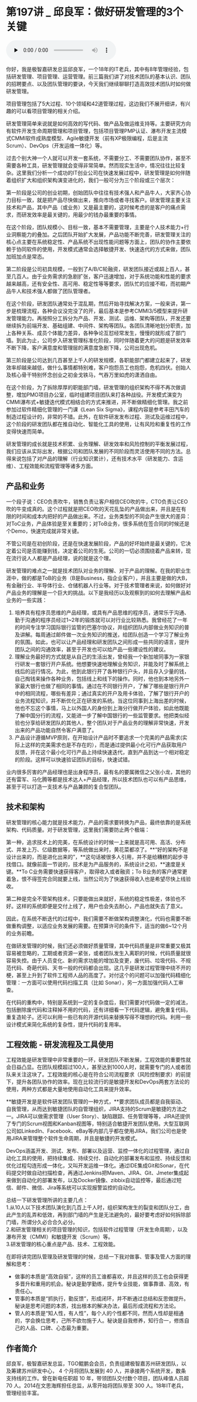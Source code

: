 # 第197讲 _ 邱良军：做好研发管理的3个关键

<audio id="audio" title="第197讲 | 邱良军：做好研发管理的3个关键" controls="" preload="none"><source id="mp3" src="https://static001.geekbang.org/resource/audio/82/ed/8268e0a215be894f4d29f6c9f4b041ed.mp3"></audio>

你好，我是极智嘉研发总监邱良军，一个18年的IT老兵，其中有8年管理经验，包括研发管理、项目管理、运营管理。前三篇我们讲了对技术团队的基本认识、团队的招聘要点、以及团队管理的要诀，今天我们继续聊聊打造高效技术团队时如何做研发管理。

项目管理包括了5大过程、10个领域和42道管理过程，这边我们不展开细讲，有兴趣的可以看项目管理的相关介绍。

研发管理简单来说就是如何高效的写代码、做产品及做运维支持等。主要研究方向有软件开发生命周期管理和项目管理，包括项目管理PMP认证、瀑布开发主流模式CMMI软件成熟度模型、Agile敏捷开发（前有XP极限编程，后是主流Scrum）、DevOps（开发运维一体化）等。

过去个别大神一个人就可以开发一套系统，不需要分工、不需要团队协作，甚至不需要各种工具，研发管理就会变得非常简单。然而现实生活中，情况往往比较复杂。这里我们分析一个成功的IT创业公司在快速发展过程中，研发管理是如何伴随着组织扩大和组织架构演变进化的，我们一般可分为三个阶段或三个层次：

第一阶段是公司的创业初期，创始团队中往往有技术强人和产品牛人，大家齐心协力目标一致，就是把产品尽快做出来，推向市场或者寻找客户。研发管理主要关注技术和产品，其中产品（或业务）又是最主要的，这时候考虑的是客户的痛点需求，而研发效率是最关键的，用最少的钱办最重要的事情。

在这个阶段，团队规模小、目标一致，基本不需要管理，主要是个人技术能力+行业洞察能力的叠加。之后团队开始扩大发展，产品功能不断完善，研发管理关注的核心点主要在系统稳定性、产品系统不出现性能问题等方面上，团队的协作主要依赖于协同软件的使用，开发模式通常会选择敏捷开发、快速迭代的方式来做，团队加班加点是常态。

第二阶段是公司初具规模，一般到了A/B/C轮融资，研发团队接近或超上百人，甚至几百人。由于业务需求的急剧扩张，客户迅速增加，对于系统功能和性能的要求越来越高，还有安全性、高可用、稳定性等等要求，团队忙的应接不暇，而初期产品牛人和技术强人都做了团队管理者。

在这个阶段，研发团队通常处于混乱期，然后开始寻找解决方案，一般来讲，第一步是梳理流程，各种会议没完没了的开，最后基本是参考CMMI3/5模型来提升研发管理能力。再按照分工拆分为产品、开发、测试、运维、架构等团队，开发还要继续拆为前端开发、基础组建、中间件、架构等团队。各团队清晰地划分职责，加上各种关系、成员个体能力差异，各种争论互怼经常发生，慢慢的就形成了部门墙。到此为止，公司步入研发管理标准化阶段，同时伴随着更大的问题是研发效率不断下降，客户满意度和管理层的满意度急剧下降，公司出现危机。

第三阶段是公司达到几百甚至上千人的研发规模，各职能部门都建立起来了，研发效率却越来越低，做什么事情都特别难，客户抱怨员工也抱怨，危机四伏。创始人及核心骨干特别怀念创业之初金戈铁马，气吞万里如虎的潇洒自由。

在这个阶段，为了拆除厚厚的职能部门墙，研发管理的组织架构不得不再次做调整，增加PMO项目办公室，临时组建项目团队来打各种战役。开发模式演变为CMMI瀑布式+敏捷迭代模式相结合的方式来推进，并不断做精细化管理。我之前参加过软件精细化管理的一门课《Lean Six Sigma》，课程内容是参考丰田汽车的制造过程设计的，非常的不错。此外，在软件研发发布过程、测试及运维过程中，这个阶段的研发团队都在推自动化、智能化工具的使用，让有风险和重复性的工作变得快速而简单。

研发管理的成长就是技术积累、业务理解、研发效率和风险控制的平衡发展过程，我们应该从实际出发，根据公司和团队发展的不同阶段而灵活使用不同的方法。总得来说包括了对产品的理解（行业知识累计），还有技术水平（研发能力、含运维）、工程效能和流程管理等诸多方面。

## 产品和业务

一个段子说：CEO负责吹牛，销售负责让客户相信CEO吹的牛，CTO负责让CEO吹的牛变成真的。这个过程就是把CEO吹的天花乱坠的产品做出来，并且是在有限的时间和成本内把好的产品做出来。不过，业务类型的不同会产生很大的差异：对ToC业务，产品体验是至关重要的；对ToB业务，很多系统在签合同的时候还是个Demo，快速完成就非常关键。

不管公司是在初创阶段，还是在快速发展阶段，产品的好坏始终是最关键的，它决定着公司是否能赚到钱，决定着公司的生死。公司的一切必须围绕着产品来转，现在流行说人人都是产品经理，说的就是这个理。

研发管理的难点之一就是技术团队对业务的理解、对于产品的理解。在我的职业生涯中，做的都是ToB的业务（B是Business，指企业客户），并且主要是做的大B，有金融行业、半导体行业、仓储机器人行业等。对于技术管理者来说，如何做好对产品业务的理解是一个巨大的挑战。以下是我经历以及观察到的如何去理解产品和业务的一些实践：

1. 培养具有程序员思维的产品经理，或具有产品思维的程序员，通常乐于沟通、勤于沟通的程序员经过1~2年的锻炼就可以对行业比较熟悉。我曾经花了一年的时间专注学习国际银行监管的巴塞尔协议，并组织团队内部做业务知识的普及讲解。每周通过邮件做一次业务知识的推送，给团队创造一个学习了解业务的氛围。如此，也可以让产品经理和研发团队之间形成一些共同的语言，提升团队之间的沟通效率，甚至于开发也可以给产品一些建设性的建议。
1. 理解业务最好的方式就是从自己的生活出发，曾经我一个新加坡同事为一家银行研发一套银行开户系统。他想要快速地理解业务知识，并能及时了解系统上线后的运行情况。为此，他到此银行开了各种银行户头，并且存入少量的钱，自己掏钱来操作各种业务，包括线上和线下的操作。同时，他也到本地另外一家最大银行也做了相同的事情。通过在不同银行开户，了解了哪些是银行开户中的相同流程，哪些有差异；通过真实的开户及用卡体验，了解了银行开户的业务流程知识，并不断优化正在研发的系统。当这位同事到上海出差的时候，他也不忘这个事情，马上以外国人的身份到上海分行做开户体验，如此他既能了解中国分行的流程，又能进一步了解中国银行的一些监管要求。他把类似经验也分享给研发团队的其他人，整个团队对于产品业务的理解非常快速，开发出来的产品功能自然令客户满意了。
1. 产品设计遵循MVP原则，在开始设计产品时不要追求一个完美的产品需求(实际上这样的完美需求也是不存在的），而是通过提供最小化可行产品获取用户反馈，并在这个最小化可行产品上持续快速迭代，直到产品到达一个相对稳定的阶段。这样可以快速验证团队的目标，快速试错。

业内很多厉害的产品经理也是出身程序员，最有名的要属微信之父张小龙，其他的还有雷军、马化腾等都是技术达人+产品经理，所以技术团队也可以有产品思维，甚至于可以打造一支技术与产品兼顾的复合型团队。

## 技术和架构

研发管理的核心能力就是技术能力，产品的需求要转换为产品，最终依靠的是系统架构、代码质量。对于研发管理，这里我们需要防止两个极端：

第一种，追求技术上的完美，在系统设计的时候一上来就是高可用、高活、分布式、并发上万、亿级数据等，等系统做出来时，黄花菜都凉了。**“好的架构不是设计出来的，而是进化出来的”，**这句话被很多人引用，并不是给糟糕的起步寻找借口。就像前面一节说的，技术是为产品服务的，系统设计之初，**速度是关键。**To C业务需要快速获得客户，取得收入或者融资；To B业务的客户通常更着急，恨不得签完合同就要上线，当然公司为了快速获得收入也是希望尽快上线验收。

第二种是完全不管架构技术，只要能做出来就好，系统的稳定性极差，体验也不好。这样的系统即便是交付上线了，用户也会失去耐心，产品也就失去了意义。

因此，在系统不断迭代的过程中，我们需要不断做架构调整演化，代码也需要不断做重构调整，以适应业务发展的需要。在预算许可的条件下，适当的做6~12个月的业务前瞻。

在做研发管理的时候，我们还必须做好质量管理，其中代码质量是非常重要又极其容易被忽略的，工期或者资源一紧张，或者团队发生入离职的时候，代码质量就很容易失控。由于人员变化、新的需求功能的增加及变更，废代码、垃圾代码、不规范代码、奇葩代码、天书一般的代码都会出现。这几乎是研发过程管理中绕不开的梗，甚至上升到了软件工程师人品的高度了。对付这个的问题可以加强代码精细化管理：一方面可以使用代码扫描工具（比如 Sonar），另一方面加强代码人工审查。

在代码的重构中，特别是系统到一定的复杂度后，我们需要对代码做一定的减法，包括删除废代码和注释掉不用的代码，还有详细看一下代码逻辑，避免重复代码，重复造轮子。还可以利用一些已有的开源代码来替换写得不理想的代码。利用一些设计模式来简化系统的复杂性，提升代码的复用率。

## 工程效能 - 研发流程及工具使用

工程效能是研发管理中非常重要的一环，研发团队不断发展，工程效能的重要性就会日益凸显。在团队规模超过100人，甚至达到1000人时，就需要专门的人或者团队来关注这块了。工程效能的核心是在符合公司流程要求（风险控制要求）的前提下，提升各团队协作的效率。现在比较流行的是敏捷开发和DevOps两套方法论的使用，两种方式都是大量地使用自动化工具来提升效率。

**敏捷开发是是软件研发团队管理的一种方式，**要求团队成员都是自我驱动、自我管理，从而达到敏捷团队的自管理组织，JIRA支持的Scrum是敏捷的方法之一。JIRA可以做需求管理（User Story）、缺陷跟踪、任务管理等等，JIRA还提供了专门的Scrum视图和Kanban视图等，特别适合敏捷开发团队使用。大型互联网公司如LinkedIn、Facebook、eBay等内部几乎都在使用JIRA，我们公司也是使用JIRA来管理整个软件生命周期，并且是敏捷的开发模式。

DevOps涵盖开发、测试、发布、部署以及运营、监控一体化的过程管理，通过自动化工具的使用，把持续集成、持续交付、自动化的部署发布和监控、持续反馈和优化过程勾连形成一体化，又叫开发运维一体化。通过IDE集成Git和Sonar，在代码提交时做自动扫描检查，再通过Jenkins把Maven、JIRA、Git、Jmeter集成起来做到自动化的部署发布，以及Docker镜像、zibbix自动监控等，最后通过短信、邮件、微信、Jira等系统可以实现报警监控的自动化。

总结一下研发管理所讲的主要几点：<br>
1.从10人以下技术团队演化到几百上千人时，组织架构发生的裂变和团队分工，由此产生的乱弄和低效，再到部门墙的产生是无法避免的，最好要考虑好如何拆除部门墙，所谓分久必合合久必分。<br>
2.和研发管理相关的项目管理的知识，包括软件过程管理（开发生命周期），以及瀑布开发（CMMI）和敏捷开发（Scrum）等。<br>
3.研发管理的核心重点是产品、技术、工程效能。

在即将讲完团队管理及研发管理的时候，总结一下我对做事、管事及管人方面的理解和思考：

- 做事的本质是“高效自驱”，这样的员工谁都喜欢，并且这样的员工也会获得更多晋升和重用的机会。秘诀是勤学勤练，提升专业技能，做事靠谱、高效，有责任心。
- 管事的本质是“抓执行，勤反馈”，形成闭环，并不断通过总结和反思做提升。秘诀是思考问题的本质，找出根本的解决办法，最后形成流程和方法论。
- 管人的本质是“知人性，有人性”，每个人的个性都不同，然而人性却是相通的，学会换位思考，己所不欲勿施于人。秘诀是自我修养，知行合一，修炼自己的人品、口碑、心态最为重要。

## 作者简介

邱良军，极智嘉研发总监，TGO鲲鹏会会员，负责组建极智嘉苏州研发团队，以及筹建苏州研发中心， 4 个月将团队发展到 40 人，并承接两个系统开发，数条支持线的工作。曾在新电任职超 10 年，带领团队交付数个项目，团队峰值人员超 70 人。2014在文思海辉担任总监，从零开始将团队带至 300 人。18年IT老兵，管理经验丰富。


